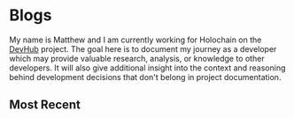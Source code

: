 
# Blogs

My name is Matthew and I am currently working for Holochain on the
[DevHub](https://github.com/holochain/devhub-dnas) project.  The goal here is to document my journey
as a developer which may provide valuable research, analysis, or knowledge to other developers.  It
will also give additional insight into the context and reasoning behind development decisions that
don't belong in project documentation.


## Most Recent
